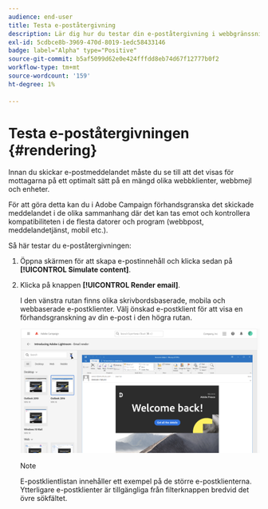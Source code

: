 ```yaml
---
audience: end-user
title: Testa e-poståtergivning
description: Lär dig hur du testar din e-poståtergivning i webbgränssnittet för Campaign
exl-id: 5cdbce8b-3969-470d-8019-1edc58433146
badge: label="Alpha" type="Positive"
source-git-commit: b5af5099d62e0e424fffdd8eb74d67f12777b0f2
workflow-type: tm+mt
source-wordcount: '159'
ht-degree: 1%

---
```



# Testa e-poståtergivningen {#rendering}


Innan du skickar e-postmeddelandet måste du se till att det visas för mottagarna på ett optimalt sätt på en mängd olika webbklienter, webbmejl och enheter.

För att göra detta kan du i Adobe Campaign förhandsgranska det skickade meddelandet i de olika sammanhang där det kan tas emot och kontrollera kompatibiliteten i de flesta datorer och program (webbpost, meddelandetjänst, mobil etc.).

Så här testar du e-poståtergivningen:

1. Öppna skärmen för att skapa e-postinnehåll och klicka sedan på **[!UICONTROL Simulate content]**.

1. Klicka på knappen **[!UICONTROL Render email]**.

   I den vänstra rutan finns olika skrivbordsbaserade, mobila och webbaserade e-postklienter. Välj önskad e-postklient för att visa en förhandsgranskning av din e-post i den högra rutan.

   ![](assets/render-context.png)

   >[!NOTE]
   >
   >E-postklientlistan innehåller ett exempel på de större e-postklienterna. Ytterligare e-postklienter är tillgängliga från filterknappen bredvid det övre sökfältet.

